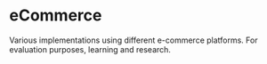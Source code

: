 # eCommerce
Various implementations using different e-commerce platforms. For evaluation purposes, learning and research.
